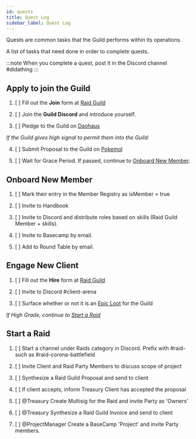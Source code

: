 ```yaml
---
id: quests
title: Quest Log
sidebar_label: Quest Log
---
```


Quests are common tasks that the Guild performs within its operations.

A list of tasks that need done in order to complete quests.

:::note
When you complete a quest, post it in the Discord channel #didathing
:::

## Apply to join the Guild

1. [ ] Fill out the **Join** form at [Raid Guild](https://raidguild.org)

2. [ ] Join the **Guild Discord** and introduce yourself.

3. [ ] Pledge to the Guild on [Daohaus](https://daohaus.club/dao/v1/0xbd6fa666fbb6fdeb4fc5eb36cdd5c87b069b24c1)

_If the Guild gives high signal to permit them into the Guild:_

4. [ ] Submit Proposal to the Guild on [Pokemol](https://pokemol.com/dao/0xbd6fa666fbb6fdeb4fc5eb36cdd5c87b069b24c1)

5. [ ] Wait for Grace Period. If passed, continue to [Onboard New Member](#onboard-new-member).

## Onboard New Member

1. [ ] Mark their entry in the Member Registry as isMember = true

2. [ ] Invite to Handbook

3. [ ] Invite to Discord and distribute roles based on skills (Raid Guild Member + skills).

4. [ ] Invite to Basecamp by email.

5. [ ] Add to Round Table by email.

## Engage New Client

1. [ ] Fill out the **Hire** form at [Raid Guild](https://raidguild.org)

2. [ ] Invite to Discord #client-arena

3. [ ] Surface whether or not it is an [Epic Loot](https://handbook.raidguild.org/docs/glossary#loot) for the Guild

_If High Grade, continue to [Start a Raid](#start-a-raid)_

## Start a Raid

1. [ ] Start a channel under Raids category in Discord. Prefix with #raid- such as #raid-corona-battlefield

2. [ ] Invite Client and Raid Party Members to discuss scope of project

3. [ ] Synthesize a Raid Guild Proposal and send to client

4. [ ] If client accepts, inform Treasury Client has accepted the proposal

5. [ ] @Treasury Create Multisig for the Raid and invite Party as 'Owners'

6. [ ] @Treasury Synthesize a Raid Guild Invoice and send to client

7. [ ] @ProjectManager Create a BaseCamp 'Project' and invite Party members.
